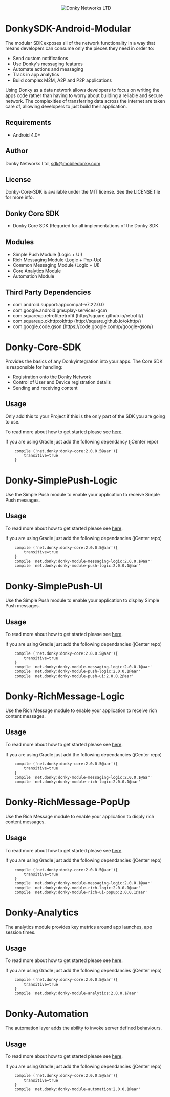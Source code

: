 <p align="center" >
  <img src="https://avatars2.githubusercontent.com/u/11334935?v=3&s=200" alt="Donky Networks LTD" title="Donky Network SDK">
</p>

# DonkySDK-Android-Modular

The modular SDK exposes all of the network functionality in a way that means developers can consume only the pieces they need in order to:
<ul>
<li>Send custom notifications</li>
<li>Use Donky's messaging features</li>
<li>Automate actions and messaging</li>
<li>Track in app analytics</li>
<li>Build complex M2M, A2P and P2P applications</li>
</ul>

Using Donky as a data network allows developers to focus on writing the apps code rather than having to worry about building a reliable and secure network. The complexities of transferring data across the internet are taken care of, allowing developers to just build their application.

## Requirements

<ul>
<li>Android 4.0+</li>
</ul>

## Author

Donky Networks Ltd, sdk@mobiledonky.com

## License

Donky-Core-SDK is available under the MIT license. See the LICENSE file for more info.

## Donky Core SDK

<ul>
<li>Donky Core SDK (Requried for all implementations of the Donky SDK.</li>
</ul>

## Modules

<ul>
<li>Simple Push Module (Logic + UI)</li>
<li>Rich Messaging Module (Logic + Pop-Up)</li>
<li>Common Messaging Module (Logic + UI)</li>
<li>Core Analytics Module</li>
<li>Automation Module</li>
</ul>

## Third Party Dependencies

<ul>
<li>com.android.support:appcompat-v7:22.0.0</li>
<li>com.google.android.gms:play-services-gcm</li>
<li>com.squareup.retrofit:retrofit (http://square.github.io/retrofit/)</li>
<li>com.squareup.okhttp:okhttp (http://square.github.io/okhttp/)</li>
<li>com.google.code.gson (https://code.google.com/p/google-gson/)</li>
</ul>

# Donky-Core-SDK

Provides the basics of any Donkyintegration into your apps.  The Core SDK is responsible for handling:

<ul>
<li>Registration onto the Donky Network</li>
<li>Control of User and Device registration details</li>
<li>Sending and receiving content</li>
</ul>

## Usage

Only add this to your Project if this is the only part of the SDK you are going to use. 

To read more about how to get started please see [here](http://docs.mobiledonky.com/v1.2/docs/start-here).

If you are using Gradle just add the following dependancy (jCenter repo)

```shell
    compile ('net.donky:donky-core:2.0.0.5@aar'){
        transitive=true
    }
```

# Donky-SimplePush-Logic

Use the Simple Push module to enable your application to receive Simple Push messages.

## Usage

To read more about how to get started please see [here](http://docs.mobiledonky.com/v1.2/docs/start-here).

If you are using Gradle just add the following dependancies (jCenter repo)

```shell
    compile ('net.donky:donky-core:2.0.0.5@aar'){
        transitive=true
    }
    compile 'net.donky:donky-module-messaging-logic:2.0.0.1@aar'
    compile 'net.donky:donky-module-push-logic:2.0.0.1@aar'
```

# Donky-SimplePush-UI

Use the Simple Push module to enable your application to display Simple Push messages.

## Usage

To read more about how to get started please see [here](http://docs.mobiledonky.com/v1.2/docs/start-here).

If you are using Gradle just add the following dependancies (jCenter repo)

```shell
    compile ('net.donky:donky-core:2.0.0.5@aar'){
        transitive=true
    }
    compile 'net.donky:donky-module-messaging-logic:2.0.0.1@aar'
    compile 'net.donky:donky-module-push-logic:2.0.0.1@aar'
    compile 'net.donky:donky-module-push-ui:2.0.0.2@aar'
```

# Donky-RichMessage-Logic

Use the Rich Message  module to enable your application to receive rich content messages.

## Usage

To read more about how to get started please see [here](http://docs.mobiledonky.com/v1.2/docs/start-here).

If you are using Gradle just add the following dependancies (jCenter repo)

```shell
    compile ('net.donky:donky-core:2.0.0.5@aar'){
        transitive=true
    }
    compile 'net.donky:donky-module-messaging-logic:2.0.0.1@aar'
    compile 'net.donky:donky-module-rich-logic:2.0.0.1@aar'
```

# Donky-RichMessage-PopUp

Use the Rich Message module to enable your application to disply rich content messages.

## Usage

To read more about how to get started please see [here](http://docs.mobiledonky.com/v1.2/docs/start-here).

If you are using Gradle just add the following dependancies (jCenter repo)

```shell
    compile ('net.donky:donky-core:2.0.0.5@aar'){
        transitive=true
    }
    compile 'net.donky:donky-module-messaging-logic:2.0.0.1@aar'
    compile 'net.donky:donky-module-rich-logic:2.0.0.1@aar'
    compile 'net.donky:donky-module-rich-ui-popup:2.0.0.1@aar'
```

# Donky-Analytics

The analytics module provides key metrics around app launches, app session times.

## Usage

To read more about how to get started please see [here](http://docs.mobiledonky.com/v1.2/docs/start-here).

If you are using Gradle just add the following dependancies (jCenter repo)

```shell
    compile ('net.donky:donky-core:2.0.0.5@aar'){
        transitive=true
    }
    compile 'net.donky:donky-module-analytics:2.0.0.1@aar'
```

# Donky-Automation

The automation layer adds the ability to invoke server defined behaviours.

## Usage

To read more about how to get started please see [here](http://docs.mobiledonky.com/v1.2/docs/start-here).

If you are using Gradle just add the following dependancies (jCenter repo)

```shell
    compile ('net.donky:donky-core:2.0.0.5@aar'){
        transitive=true
    }
    compile 'net.donky:donky-module-automation:2.0.0.1@aar'
```